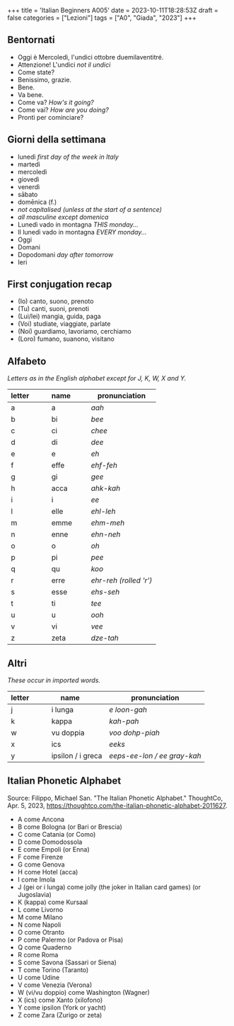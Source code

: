 +++
title = 'Italian Beginners A005'
date = 2023-10-11T18:28:53Z
draft = false
categories = ["Lezioni"]
tags = ["A0", "Giada", "2023"]
+++

## Bentornati

- Oggi è Mercoledì, l'undici ottobre duemilaventitré.
- Attenzione! L'undici *not il undici*
- Come state?
- Benissimo, grazie.
- Bene.
- Va bene.
- Come va? *How's it going?*
- Come vai? *How are you doing?*
- Pronti per cominciare?

## Giorni della settimana

- lunedì *first day of the week in Italy*
- martedì
- mercoledì
- giovedì
- venerdì
- sābato
- domēnica (f.)
- *not capitalised (unless at the start of a sentence)*
- *all masculine except domenica*
- Lunedì vado in montagna *THIS monday...*
- Il lunedì vado in montagna *EVERY monday...*
- Oggi
- Domani
- Dopodomani *day after tomorrow*
- Ieri


## First conjugation recap

- (Io) canto, suono, prenoto
- (Tu) canti, suoni, prenoti
- (Lui/lei) mangia, guida, paga
- (Voi) studiate, viaggiate, parlate
- (Noi) guardiamo, lavoriamo, cerchiamo
- (Loro) fumano, suanono, visitano

## Alfabeto

*Letters as in the English alphabet except for J, K, W, X and Y.*

| letter&nbsp;&nbsp;&nbsp;&nbsp;&nbsp;&nbsp;&nbsp;&nbsp; | name&nbsp;&nbsp;&nbsp;&nbsp;&nbsp;&nbsp;&nbsp; | pronunciation |
|----------|----------|----------|
| a | a | *aah* |
| b | bi | *bee* |
| c | ci | *chee* |
| d | di | *dee* |
| e | e | *eh* |
| f | effe | *ehf-feh* |
| g | gi | *gee* |
| h | acca | *ahk-kah* |
| i | i | *ee* |
| l | elle | *ehl-leh* |
| m | emme | *ehm-meh* |
| n | enne | *ehn-neh* |
| o | o | *oh* |
| p | pi | *pee* |
| q | qu | *koo* |
| r | erre | *ehr-reh (rolled 'r')* |
| s | esse | *ehs-seh* |
| t | ti | *tee* |
| u | u | *ooh* |
| v | vi | *vee* |
| z | zeta | *dze-tah* |

## Altri

*These occur in imported words.*

| letter&nbsp;&nbsp;&nbsp;&nbsp;&nbsp;&nbsp;&nbsp;&nbsp; | name&nbsp;&nbsp;&nbsp;&nbsp;&nbsp;&nbsp;&nbsp; | pronunciation |
|----------|----------|----------|
| j | i lunga | *e loon-gah* |
| k | kappa | *kah-pah* |
| w | vu doppia | *voo dohp-piah* |
| x | ics | *eeks* |
| y | ipsilon / i greca | *eeps-ee-lon / ee gray-kah* |

## Italian Phonetic Alphabet

Source: Filippo, Michael San. "The Italian Phonetic Alphabet."
ThoughtCo, Apr. 5, 2023, https://thoughtco.com/the-italian-phonetic-alphabet-2011627.

- A come Ancona
- B come Bologna (or Bari or Brescia)
- C come Catania (or Como)
- D come Domodossola
- E come Empoli (or Enna)
- F come Firenze
- G come Genova
- H come Hotel (acca)
- I come Imola
- J (gei or i lunga) come jolly (the joker in Italian card games) (or Jugoslavia)
- K (kappa) come Kursaal
- L come Livorno
- M come Milano
- N come Napoli
- O come Otranto
- P come Palermo (or Padova or Pisa)
- Q come Quaderno
- R come Roma
- S come Savona (Sassari or Siena)
- T come Torino (Taranto)
- U come Udine
- V come Venezia (Verona)
- W (vi/vu doppio) come Washington (Wagner)
- X (ics) come Xanto (xilofono)
- Y come ipsilon (York or yacht)
- Z come Zara (Zurigo or zeta)
